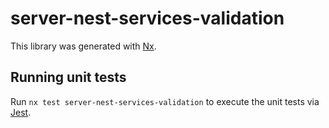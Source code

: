 # server-nest-services-validation

This library was generated with [Nx](https://nx.dev).

## Running unit tests

Run `nx test server-nest-services-validation` to execute the unit tests via [Jest](https://jestjs.io).
